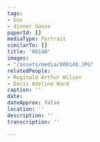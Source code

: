 ```yaml
---
tags:
- bus
- dinner dance
paperId: []
mediaType: Portrait
similarTo: []
title: '00140'
images:
- "/assets/media/000140.JPG"
relatedPeople:
- Reginald Arthur Wilson
- Doris Adeline Ward
caption: ''
date: 
dateApprox: false
location: ''
description: ''
transcription: ''

---
```

